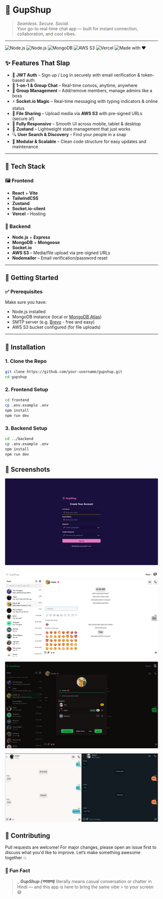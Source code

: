 # 💬 GupShup

> _Seamless. Secure. Social._  
> Your go-to real-time chat app — built for instant connection, collaboration, and cool vibes.

---

![Node.js](https://img.shields.io/badge/Frontend-React.js-green?logo=react)
![Node.js](https://img.shields.io/badge/Backend-Node.js-green?logo=node.js)
![MongoDB](https://img.shields.io/badge/Database-MongoDB-brightgreen?logo=mongodb)
![AWS S3](https://img.shields.io/badge/File%20Upload-AWS%20S3-orange)
![Vercel](https://img.shields.io/badge/Hosted%20on-Vercel-000?logo=vercel&logoColor=white)
![Made with ❤️](https://img.shields.io/badge/Made%20with-%E2%9D%A4-red)

## ✨ Features That Slap

- 🔐 **JWT Auth** – Sign up / Log in securely with email verification & token-based auth
- 💬 **1-on-1 & Group Chat** – Real-time convos, anytime, anywhere
- 👥 **Group Management** – Add/remove members, manage admins like a boss
- ⚡ **Socket.io Magic** – Real-time messaging with typing indicators & online status
- 📁 **File Sharing** – Upload media via **AWS S3** with pre-signed URLs (secure af)
- 📱 **Fully Responsive** – Smooth UI across mobile, tablet & desktop
- 🧠 **Zustand** – Lightweight state management that just works
- 🔍 **User Search & Discovery** – Find your people in a snap
- 🧩 **Modular & Scalable** – Clean code structure for easy updates and maintenance

---

## 🧰 Tech Stack

### 🖼 Frontend

- **React** + **Vite**
- **TailwindCSS**
- **Zustand**
- **Socket.io-client**
- **Vercel** – Hosting

### 🔧 Backend

- **Node.js** + **Express**
- **MongoDB** + **Mongoose**
- **Socket.io**
- **AWS S3** – Media/file upload via pre-signed URLs
- **Nodemailer** – Email verification/password reset

---

## 🧪 Getting Started

### ✅ Prerequisites

Make sure you have:

- Node.js installed
- MongoDB instance (local or [MongoDB Atlas](https://www.mongodb.com/cloud/atlas))
- SMTP server (e.g. [Brevo](https://www.brevo.com) - free and easy)
- AWS S3 bucket configured (for file uploads)

---

## 🚀 Installation

### 1. Clone the Repo

```bash
git clone https://github.com/your-username/gupshup.git
cd gupshup
```

### 2. Frontend Setup

```bash
cd frontend
cp .env.example .env
npm install
npm run dev
```

### 3. Backend Setup

```bash
cd ../backend
cp .env.example .env
npm install
npm run dev
```

## 📸 Screenshots

![Signup Screen Theme: Synthwave](./Assets/SignUp.png "Signup Screen Theme: Synthwave")

![Group Chat Screen Theme: Wireframe](./Assets/Chat.png "Group Chat Screen Theme: Wireframe")

![Group Settings Screen Theme: Forest](./Assets/GroupSettings.png "Group Settings Screen Theme: Forest")

![Online & Typing Theme: Cupcake & sunset](./Assets/OnlineTyping.png "Online & Typing Theme: Cupcake & sunset")

## 🙌 Contributing

Pull requests are welcome! For major changes, please open an issue first to discuss what you'd like to improve.
Let’s make something awesome together 💥

### 🧠 Fun Fact

> \_ **_GupShup (गप्पशप्प)_** literally means casual conversation or chatter in Hindi — and this app is here to bring the same vibe > to your screen 😄
